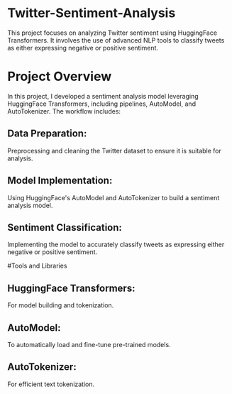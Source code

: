 # Twitter-Sentiment-Analysis
This project focuses on analyzing Twitter sentiment using HuggingFace Transformers. It involves the use of advanced NLP tools to classify tweets as either expressing negative or positive sentiment.

# Project Overview
In this project, I developed a sentiment analysis model leveraging HuggingFace Transformers, including pipelines, AutoModel, and AutoTokenizer. The workflow includes:

## Data Preparation: 
Preprocessing and cleaning the Twitter dataset to ensure it is suitable for analysis.
## Model Implementation: 
Using HuggingFace's AutoModel and AutoTokenizer to build a sentiment analysis model.
## Sentiment Classification: 
Implementing the model to accurately classify tweets as expressing either negative or positive sentiment.

#Tools and Libraries
## HuggingFace Transformers: 
For model building and tokenization.
## AutoModel: 
To automatically load and fine-tune pre-trained models.
## AutoTokenizer: 
For efficient text tokenization.
